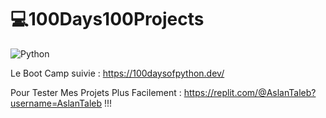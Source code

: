 # 💻100Days100Projects
![Python](https://img.shields.io/badge/python-3670A0?style=for-the-badge&logo=python&logoColor=ffdd54)


Le Boot Camp suivie : https://100daysofpython.dev/


Pour Tester Mes Projets Plus Facilement : https://replit.com/@AslanTaleb?username=AslanTaleb !!!
